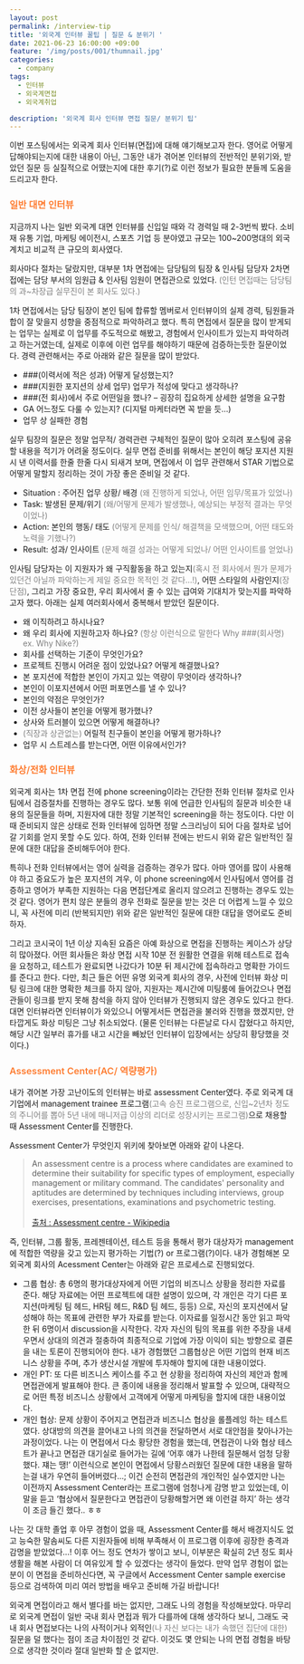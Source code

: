 ```yaml
---
layout: post
permalink: /interview-tip
title: '외국계 인터뷰 꿀팁 | 질문 & 분위기 '
date: 2021-06-23 16:00:00 +09:00
feature: '/img/posts/001/thumnail.jpg'
categories:
  - company
tags:
  - 인터뷰
  - 외국계면접
  - 외국계취업

description: '외국계 회사 인터뷰 면접 질문/ 분위기 팁'
---
```


이번 포스팅에서는 외국계 회사 인터뷰(면접)에 대해 얘기해보고자 한다. 영어로 어떻게 답해야되는지에 대한 내용이 아닌, 그동안 내가 겪어본 인터뷰의 전반적인 분위기와, 받았던 질문 등 실질적으로 어땠는지에 대한 후기(?)로 이런 정보가 필요한 분들께 도움을 드리고자 한다.


<h3 style="color:#fe7d32; font-weight:600;">  일반 대면 인터뷰</h3>

지금까지 나는 일반 외국계 대면 인터뷰를 신입일 때와 각 경력일 때 2-3번씩 봤다. 소비재 유통 기업, 마케팅 에이전시, 스포츠 기업 등 분야였고 규모는 100~200명대의 외국계치고 비교적 큰 규모의 회사였다.


회사마다 절차는 달랐지만, 대부분 1차 면접에는 담당팀의 팀장 & 인사팀 담당자 2차면접에는 담당 부서의 임원급 & 인사팀 임원이 면접관으로 있었다. <span style="color:grey; font-style:italic font-size:0.8em;">(인턴 면접때는 담당팀의 과~차장급 실무진이 본 회사도 있다.)</span>

1차 면접에서는 담당 팀장이 본인 팀에 합류할 멤버로서 인터뷰이의 실제 경력, 팀원들과 합이 잘 맞을지 성향을 중점적으로 파악하려고 했다. 특히 면접에서 질문을 많이 받게되는 업무는 실제로 이 업무를 주도적으로 해봤고, 경험에서 인사이트가 있는지 파악하려고 하는거였는데, 실제로 이후에 이런 업무를 해야하기 때문에 검증하는듯한 질문이었다. 경력 관련해서는 주로 아래와 같은 질문을 많이 받았다.

-   \###(이력서에 적은 성과) 어떻게 달성했는지?
-   \###(지원한 포지션의 상세 업무) 업무가 적성에 맞다고 생각하나?
-   \###(전 회사)에서 주로 어떤일을 했나? – 굉장히 집요하게 상세한 설명을 요구함
-   GA 어느정도 다룰 수 있는지? (디지털 마케터라면 꼭 받을 듯…)
-   업무 상 실패한 경험

실무 팀장의 질문은 정말 업무적/ 경력관련 구체적인 질문이 많아 오히려 포스팅에 공유할 내용을 적기가 어려울 정도이다. 실무 면접 준비를 위해서는 본인이 해당 포지션 지원 시 낸 이력서를 한줄 한줄 다시 되새겨 보며, 면접에서 이 업무 관련해서 STAR 기법으로 어떻게 말할지 정리하는 것이 가장 좋은 준비일 것 같다.

- Situation :  주어진 업무 상황/ 배경 <span style="color:grey; font-style:italic font-size:0.8em;">(왜 진행하게 되었나, 어떤 임무/목표가 있었나)</span>
- Task: 발생된 문제/위기 <span style="color:grey; font-style:italic font-size:0.8em;">(왜/어떻게 문제가 발생했나, 예상되는 부정적 결과는 무엇이었나)</span>
- Action: 본인의 행동/ 태도 <span style="color:grey; font-style:italic font-size:0.8em;">(어떻게 문제를 인식/ 해결책을 모색했으며, 어떤 태도와 노력을 기했나?)</span>
- Result: 성과/ 인사이트 <span style="color:grey; font-style:italic font-size:0.8em;">(문제 해결 성과는 어떻게 되었나/ 어떤 인사이트를 얻었나)</span>

인사팀 담당자는 이 지원자가 왜 구직활동을 하고 있는지<span style="color:grey; font-style:italic font-size:0.8em;">(혹시 전 회사에서 뭔가 문제가 있던건 아닐까 파악하는게 제일 중요한 목적인 것 같다…!)</span>, 어떤 스타일의 사람인지<span style="color:grey; font-style:italic font-size:0.8em;">(장단점)</span>, 그리고 가장 중요한, 우리 회사에서 줄 수 있는 급여와 기대치가 맞는지를 파악하고자 했다. 아래는 실제 여러회사에서 중복해서 받았던 질문이다.

-   왜 이직하려고 하시나요?
-   왜 우리 회사에 지원하고자 하나요? <span style="color:grey; font-style:italic font-size:0.8em;"> (항상 이런식으로 말한다 Why ###(회사명) ex. Why Nike?)</span>
-   회사를 선택하는 기준이 무엇인가요?
-   프로젝트 진행시 어려운 점이 있었나요? 어떻게 해결했나요?
-   본 포지션에 적합한 본인이 가지고 있는 역량이 무엇이라 생각하나?
-   본인이 이포지션에서 어떤 퍼포먼스를 낼 수 있나?
-   본인의 약점은 무엇인가?
-   이전 상사들이 본인을 어떻게 평가했나?
-   상사와 트러블이 있으면 어떻게 해결하나?
-   <span style="color:grey; font-style:italic font-size:0.8em;">(직장과 상관없는)</span> 어릴적 친구들이 본인을 어떻게 평가하나?
-   업무 시 스트레스를 받는다면, 어떤 이유에서인가?


<h3 style="color:#fe7d32; font-weight:600;"> 화상/전화 인터뷰 </h3>


외국계 회사는 1차 면접 전에 phone screening이라는 간단한 전화 인터뷰 절차로 인사팀에서 검증절차를 진행하는 경우도 많다. 보통 위에 언급한 인사팀의 질문과 비슷한 내용의 질문들을 하며, 지원자에 대한 정말 기본적인 screening을 하는 정도이다. 다만 이때 준비되지 않은 상태로 전화 인터뷰에 임하면 정말 스크리닝이 되어 다음 절차로 넘어갈 기회를 얻지 못할 수도 있다. 하여, 전화 인터뷰 전에는 반드시 위와 같은 일반적인 질문에 대한 대답을 준비해두어야 한다.

특히나 전화 인터뷰에서는 영어 실력을 검증하는 경우가 많다. 아마 영어를 많이 사용해야 하고 중요도가 높은 포지션의 겨우, 이 phone screening에서 인사팀에서 영어를 검증하고 영어가 부족한 지원하는 다음 면접단계로 올리지 않으려고 진행하는 경우도 있는 것 같다. 영어가 편치 않은 분들의 경우 전화로 질문을 받는 것은 더 어렵게 느낄 수 있으니, 꼭 사전에 미리 (반복되지만) 위와 같은 일반적인 질문에 대한 대답을 영어로도 준비하자.

그리고 코시국이 1년 이상 지속된 요즘은 아예 화상으로 면접을 진행하는 케이스가 상당히 많아졌다. 어떤 회사들은 화상 면접 시작 10분 전 원활한 연결을 위해 테스트로 접속을 요청하고, 테스트가 완료되면 나갔다가 10분 뒤 제시간에 접속하라고 명확한 가이드를 준다고 한다. 다만, 최근 들은 어떤 유명 외국계 회사의 경우, 사전에 인터뷰 화상 미팅 링크에 대한 명확한 체크를 하지 않아, 지원자는 제시간에 미팅룸에 들어갔으나 면접관들이 링크를 받지 못해 참석을 하지 않아 인터뷰가 진행되지 않은 경우도 있다고 한다. 대면 인터뷰라면 인터뷰이가 와있으니 어떻게서든 면접관을 불러와 진행을 했겠지만, 안타깝게도 화상 미팅은 그냥 취소되었다. (물론 인터뷰는 다른날로 다시 잡혔다고 하지만, 해당 시간 일부러 휴가를 내고 시간을 빼놨던 인터뷰이 입장에서는 상당히 황당했을 것이다.)


<h3 style="color:#fe7d32; font-weight:600;"> Assessment Center(AC/ 역량평가) </h3>


내가 겪어본 가장 고난이도의 인터뷰는 바로 assessment Center였다. 주로 외국계 대기업에서 management trainee 프로그램<span style="color:grey; font-style:italic font-size:0.8em;">(고속 승진 프로그램으로, 신입~2년차 정도의 주니어를 뽑아 5년 내에 매니저급 이상의 리더로 성장시키는 프로그램)</span>으로 채용할 때 Assessment Center를 진행한다.

Assessment Center가 무엇인지 위키에 찾아보면 아래와 같이 나온다.

>An assessment centre is a process where candidates are examined to determine their suitability for specific types of employment, especially management or military command. The candidates' personality and aptitudes are determined by techniques including interviews, group exercises, presentations, examinations and psychometric testing.<br><br>
[출처 : Assessment centre - Wikipedia](https://en.wikipedia.org/wiki/Assessment_centre)

즉, 인터뷰, 그룹 활동, 프레젠테이션, 테스트 등을 통해서 평가 대상자가 management에 적합한 역량을 갖고 있는지 평가하는 기법(?) or 프로그램(?)이다. 내가 경험해본 모 외국계 회사의 Acessment Center는 아래와 같은 프로세스로 진행되었다.

-   그룹 협상: 총 6명의 평가대상자에게 어떤 기업의 비즈니스 상황을 정리한 자료를 준다. 해당 자료에는 어떤 프로젝트에 대한 설명이 있으며, 각 개인은 각기 다른 포지션(마케팅 팀 헤드, HR팀 헤드, R&D 팀 헤드, 등등) 으로, 자신의 포지션에서 달성해야 하는 목표에 관련한 부가 자료를 받는다. 이자료를 일정시간 동안 읽고 파악한 뒤 6명이서 discussion을 시작한다. 각자 자신의 팀의 목표를 위한 주장을 내세우면서 상대의 의견과 절충하여 최종적으로 기업에 가장 이익이 되는 방향으로 결론을 내는 토론이 진행되어야 한다. 내가 경험했던 그룹협상은 어떤 기업의 현재 비즈니스 상황을 주며, 추가 생산시설 개발에 투자해야 할지에 대한 내용이었다.
-   개인 PT: 또 다른 비즈니스 케이스를 주고 현 상황을 정리하여 자신의 제안과 함께 면접관에게 발표해야 한다. 큰 종이에 내용을 정리해서 발표할 수 있으며, 대략적으로 어떤 특정 비즈니스 상황에서 고객에게 어떻게 마케팅을 할지에 대한 내용이었다.  
-   개인 협상: 문제 상황이 주어지고 면접관과 비즈니스 협상을 롤플레잉 하는 테스트였다. 상대방의 의견을 끌어내고 나의 의견을 전달하면서 서로 대안점을 찾아나가는 과정이었다. 나는 이 면접에서 다소 황당한 경험을 했는데, 면접관이 나와 협상 테스트가 끝나고 면접관 대기실로 들어가는 길에 ‘어후 얘가 나한테 질문해서 엄청 당황했다. 쟤는 땡!’ 이런식으로 본인이 면접에서 당황스러웠던 질문에 대한 내용을 말하는걸 내가 우연히 들어버렸다…; 이건 순전히 면접관의 개인적인 실수였지만 나는 이전까지 Assessment Center라는 프로그램에 엄청나게 감명 받고 있었는데, 이 말을 듣고 ‘협상에서 질문한다고 면접관이 당황해할거면 왜 이런걸 하지’ 하는 생각이 조금 들긴 했다.. ㅎㅎ

나는 갓 대학 졸업 후 아무 경험이 없을 때, Assessment Center를 해서 배경지식도 없고 능숙한 말솜씨도 다른 지원자들에 비해 부족해서 이 프로그램 이후에 굉장한 충격과 감명을 받았었다…! 이후 어느 정도 연차가 쌓이고 보니, 이부분은 확실히 2년 정도 회사생활을 해본 사람이 더 여유있게 할 수 있겠다는 생각이 들었다. 만약 업무 경험이 없는 분이 이 면접을 준비하신다면, 꼭 구글에서 Accessment Center sample exercise 등으로 검색하여 미리 여러 방법을 배우고 준비해 가길 바랍니다!

외국계 면접이라고 해서 별다를 바는 없지만, 그래도 나의 경험을 작성해보았다. 마무리로 외국계 면접이 일반 국내 회사 면접과 뭐가 다를까에 대해 생각하다 보니, 그래도 국내 회사 면접보다는 나의 사적이거나 외적인<span style="color:grey; font-style:italic font-size:0.8em;">(나 자신 보다는 내가 속했던 집단에 대한)</span> 질문을 덜 했다는 점이 조금 차이점인 것 같다. 이것도 몇 안되는 나의 면접 경험을 바탕으로 생각한 것이라 절대 일반화 할 순 없지만.
